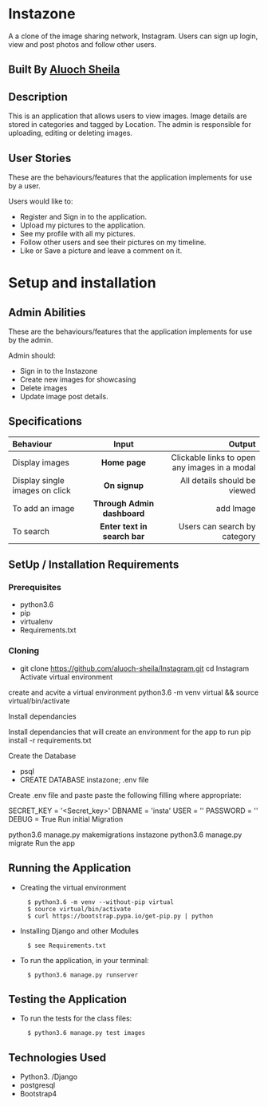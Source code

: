 # Instazone
 A  a clone of the image sharing network, Instagram. Users can sign up login, view and post photos and follow other users.
## Built By [Aluoch Sheila](https://github.com/aluoch-sheila/Instagram.git)

## Description
This is an application that allows users to view images. Image details are stored in categories and tagged by Location. The admin is responsible for uploading, editing or deleting images.

## User Stories
These are the behaviours/features that the application implements for use by a user.

Users would like to:
* Register and Sign in to the application.
* Upload my pictures to the application.
* See my profile with all my pictures.
* Follow other users and see their pictures on my timeline.
* Like or Save a picture and leave a comment on it.

# Setup and installation

## Admin Abilities
These are the behaviours/features that the application implements for use by the admin.

Admin should:
* Sign in to the Instazone
* Create new images for showcasing
* Delete images
* Update image post details.


## Specifications
| Behaviour | Input | Output |
| :---------------- | :---------------: | ------------------: |
| Display  images | **Home page** | Clickable links to open any images in a modal |
| Display single images on click | **On  signup** | All details should be viewed|
| To add an image  | **Through Admin dashboard** |  add  Image|
| To search  | **Enter text in search bar** | Users can search by category|


## SetUp / Installation Requirements
### Prerequisites
* python3.6
* pip
* virtualenv
* Requirements.txt

### Cloning
* git clone https://github.com/aluoch-sheila/Instagram.git
cd Instagram
Activate virtual environment

create and acvite a virtual environment python3.6 -m venv virtual && source virtual/bin/activate

Install dependancies

Install dependancies that will create an environment for the app to run pip install -r requirements.txt

Create the Database

- psql
- CREATE DATABASE instazone;
.env file

Create .env file and paste paste the following filling where appropriate:

SECRET_KEY = '<Secret_key>'
DBNAME = 'insta'
USER = '<Username>'
PASSWORD = '<password>'
DEBUG = True
Run initial Migration

python3.6 manage.py makemigrations instazone
python3.6 manage.py migrate
Run the app

## Running the Application
* Creating the virtual environment

        $ python3.6 -m venv --without-pip virtual
        $ source virtual/bin/activate
        $ curl https://bootstrap.pypa.io/get-pip.py | python

* Installing Django and other Modules

        $ see Requirements.txt

* To run the application, in your terminal:

        $ python3.6 manage.py runserver

## Testing the Application
* To run the tests for the class files:

        $ python3.6 manage.py test images

## Technologies Used
* Python3. /Django
* postgresql
* Bootstrap4

